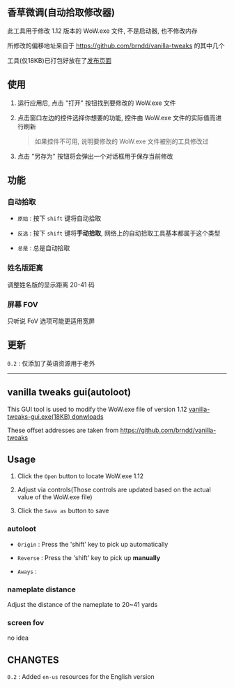 香草微调(自动拾取修改器)
-------

此工具用于修改 1.12 版本的 WoW.exe 文件, 不是启动器, 也不修改内存

所修改的偏移地址来自于 <https://github.com/brndd/vanilla-tweaks> 的其中几个

工具(仅18KB)已打包好放在了[发布页面](https://github.com/R32/vanilla-tweaks/releases)

## 使用

1. 运行应用后, 点击 "打开" 按钮找到要修改的 WoW.exe 文件

2. 点击窗口左边的控件选择你想要的功能, 控件由 WoW.exe 文件的实际值而进行刷新

    > 如果控件不可用, 说明要修改的 WoW.exe 文件被别的工具修改过

3. 点击 "另存为" 按钮将会弹出一个对话框用于保存当前修改

## 功能

### 自动拾取

- `原始` : 按下 `shift` 键将自动拾取

- `反选` : 按下 `shift` 键将**手动拾取**, 网络上的自动拾取工具基本都属于这个类型

- `总是` : 总是自动拾取

### 姓名版距离

调整姓名版的显示距离 20-41 码

### 屏幕 FOV

只听说 FoV 选项可能更适用宽屏

## 更新

`0.2` : 仅添加了英语资源用于老外




------




vanilla tweaks gui(autoloot)
-------

This GUI tool is used to modify the WoW.exe file of version 1.12 [vanilla-tweaks-gui.exe(18KB) donwloads](https://github.com/R32/vanilla-tweaks/releases)

These offset addresses are taken from <https://github.com/brndd/vanilla-tweaks>

## Usage

1. Click the `Open` button to locate WoW.exe 1.12

2. Adjust via controls(Those controls are updated based on the actual value of the WoW.exe file)

3. Click the `Sava as` button to save

### autoloot

- `Origin` : Press the 'shift' key to pick up automatically

- `Reverse` : Press the 'shift' key to pick up **manually**

- `Aways` :

### nameplate distance

Adjust the distance of the nameplate to 20~41 yards

### screen fov

no idea

## CHANGTES

`0.2` : Added `en-us` resources for the English version
